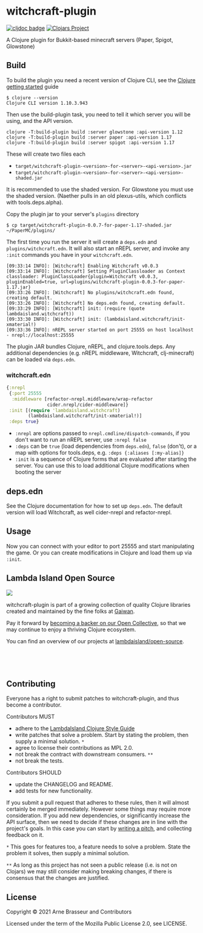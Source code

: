 # witchcraft-plugin

<!-- badges -->
[![cljdoc badge](https://cljdoc.org/badge/com.lambdaisland/witchcraft-plugin)](https://cljdoc.org/d/com.lambdaisland/witchcraft-plugin) [![Clojars Project](https://img.shields.io/clojars/v/com.lambdaisland/witchcraft-plugin.svg)](https://clojars.org/com.lambdaisland/witchcraft-plugin)
<!-- /badges -->

A Clojure plugin for Bukkit-based minecraft servers (Paper, Spigot, Glowstone)

## Build

To build the plugin you need a recent version of Clojure CLI, see the [Clojure
getting started](https://clojure.org/guides/getting_started) guide

```
$ clojure --version
Clojure CLI version 1.10.3.943
```

Then use the build-plugin task, you need to tell it which server you will be
using, and the API version. 

```
clojure -T:build-plugin build :server glowstone :api-version 1.12
clojure -T:build-plugin build :server paper :api-version 1.17 
clojure -T:build-plugin build :server spigot :api-version 1.17 
```

These will create two files each 

- `target/witchcraft-plugin-<version>-for-<server>-<api-version>.jar`
- `target/witchcraft-plugin-<version>-for-<server>-<api-version>-shaded.jar`

It is recommended to use the shaded version. For Glowstone you must use the
shaded version. (Naether pulls in an old plexus-utils, which conflicts with
tools.deps.alpha).

Copy the plugin jar to your server's `plugins` directory

```
$ cp target/witchcraft-plugin-0.0.7-for-paper-1.17-shaded.jar ~/PaperMC/plugins/
```

The first time you run the server it will create a `deps.edn` and
`plugins/witchcraft.edn`. It will also start an nREPL server, and invoke any
`:init` commands you have in your `witchcraft.edn`.

```
[09:33:14 INFO]: [Witchcraft] Enabling Witchcraft v0.0.3
[09:33:14 INFO]: [Witchcraft] Setting PluginClassloader as Context classloader: PluginClassLoader{plugin=Witchcraft v0.0.3, pluginEnabled=true, url=plugins/witchcraft-plugin-0.0.3-for-paper-1.17.jar}
[09:33:26 INFO]: [Witchcraft] No plugins/witchcraft.edn found, creating default.
[09:33:26 INFO]: [Witchcraft] No deps.edn found, creating default.
[09:33:29 INFO]: [Witchcraft] init: (require (quote lambdaisland.witchcraft))
[09:33:30 INFO]: [Witchcraft] init: (lambdaisland.witchcraft/init-xmaterial!)
[09:33:36 INFO]: nREPL server started on port 25555 on host localhost - nrepl://localhost:25555
```

The plugin JAR bundles Clojure, nREPL, and clojure.tools.deps. Any additional
dependencies (e.g. nREPL middleware, Witchcraft, clj-minecraft) can be loaded
via `deps.edn`.

### witchcraft.edn

```clojure
{:nrepl
 {:port 25555
  :middleware [refactor-nrepl.middleware/wrap-refactor
               cider.nrepl/cider-middleware]}
 :init [(require 'lambdaisland.witchcraft)
        (lambdaisland.witchcraft/init-xmaterial!)]
 :deps true}
```

- `:nrepl` are options passed to `nrepl.cmdline/dispatch-commands`, if you don't
  want to run an nREPL server, use `:nrepl false`
- `:deps` can be `true` (load dependencies from `deps.edn`), `false` (don't), or
  a map with options for tools.deps, e.g. `:deps {:aliases [:my-alias]}`
- `:init` is a sequence of Clojure forms that are evaluated after starting the
  server. You can use this to load additional Clojure modifications when booting
  the server
  
## deps.edn

See the Clojure documentation for how to set up `deps.edn`. The default version
will load Witchcraft, as well cider-nrepl and refactor-nrepl.

## Usage

Now you can connect with your editor to port 25555 and start manipulating the
game. Or you can create modifications in Clojure and load them up via `:init`.

<!-- opencollective -->
## Lambda Island Open Source

<img align="left" src="https://github.com/lambdaisland/open-source/raw/master/artwork/lighthouse_readme.png">

&nbsp;

witchcraft-plugin is part of a growing collection of quality Clojure libraries created and maintained
by the fine folks at [Gaiwan](https://gaiwan.co).

Pay it forward by [becoming a backer on our Open Collective](http://opencollective.com/lambda-island),
so that we may continue to enjoy a thriving Clojure ecosystem.

You can find an overview of our projects at [lambdaisland/open-source](https://github.com/lambdaisland/open-source).

&nbsp;

&nbsp;
<!-- /opencollective -->

<!-- contributing -->
## Contributing

Everyone has a right to submit patches to witchcraft-plugin, and thus become a contributor.

Contributors MUST

- adhere to the [LambdaIsland Clojure Style Guide](https://nextjournal.com/lambdaisland/clojure-style-guide)
- write patches that solve a problem. Start by stating the problem, then supply a minimal solution. `*`
- agree to license their contributions as MPL 2.0.
- not break the contract with downstream consumers. `**`
- not break the tests.

Contributors SHOULD

- update the CHANGELOG and README.
- add tests for new functionality.

If you submit a pull request that adheres to these rules, then it will almost
certainly be merged immediately. However some things may require more
consideration. If you add new dependencies, or significantly increase the API
surface, then we need to decide if these changes are in line with the project's
goals. In this case you can start by [writing a pitch](https://nextjournal.com/lambdaisland/pitch-template),
and collecting feedback on it.

`*` This goes for features too, a feature needs to solve a problem. State the problem it solves, then supply a minimal solution.

`**` As long as this project has not seen a public release (i.e. is not on Clojars)
we may still consider making breaking changes, if there is consensus that the
changes are justified.
<!-- /contributing -->

<!-- license -->
## License

Copyright &copy; 2021 Arne Brasseur and Contributors

Licensed under the term of the Mozilla Public License 2.0, see LICENSE.
<!-- /license -->
